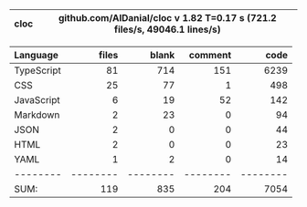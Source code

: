 
cloc|github.com/AlDanial/cloc v 1.82  T=0.17 s (721.2 files/s, 49046.1 lines/s)
--- | ---

Language|files|blank|comment|code
:-------|-------:|-------:|-------:|-------:
TypeScript|81|714|151|6239
CSS|25|77|1|498
JavaScript|6|19|52|142
Markdown|2|23|0|94
JSON|2|0|0|44
HTML|2|0|0|23
YAML|1|2|0|14
--------|--------|--------|--------|--------
SUM:|119|835|204|7054
